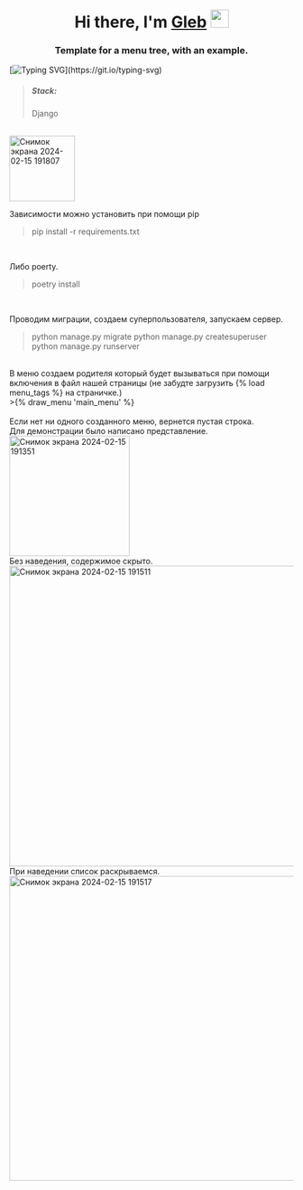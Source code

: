 <h1 align="center">Hi there, I'm <a href="https://gitlab.com/frutez/" target="_blank">Gleb</a>
<img src="https://github.com/blackcater/blackcater/raw/main/images/Hi.gif" height="32"/></h1>
<h3 align="center">Template for a menu tree, with an example.</h3>

[![Typing SVG](https://readme-typing-svg.herokuapp.com?color=%2336BCF7&lines=\(\(\(\(\(:++^_^++:\)\)\)\)\))](https://git.io/typing-svg)

><h5> Stack:</h5>Django
<br>

<img width="116" alt="Снимок экрана 2024-02-15 191807" src="https://github.com/NovaCript/UpTrader/assets/114811823/da464410-c06f-49c8-beae-9608d5a64a36">


Зависимости можно установить при помощи pip
 >pip install -r requirements.txt
<br>

Либо poerty.
  >poetry install
<br>

Проводим миграции, создаем суперпользователя, запускаем сервер.
>python manage.py migrate
>python manage.py createsuperuser
>python manage.py runserver
<br>
В меню создаем родителя который будет вызываться при помощи включения в файл нашей страницы (не забудте загрузить {% load menu_tags %} на страничке.)<br>
  >{% draw_menu 'main_menu' %}
<br>
<br>
Если нет ни одного созданного меню, вернется пустая строка.
<br>
Для демонстрации было написано представление. <br>
<img width="213" alt="Снимок экрана 2024-02-15 191351" src="https://github.com/NovaCript/UpTrader/assets/114811823/3daba4d9-edfc-4a4f-a970-a3e4ac56f061">
<br>
Без наведения, содержимое скрыто.<br>
<img width="532" alt="Снимок экрана 2024-02-15 191511" src="https://github.com/NovaCript/UpTrader/assets/114811823/51faa4b2-0ca6-49d2-9c51-2b6056877a01">
<br>
При наведении список раскрываемся.<br>
<img width="539" alt="Снимок экрана 2024-02-15 191517" src="https://github.com/NovaCript/UpTrader/assets/114811823/a44192e2-1bd5-4d6c-bbbc-2f26ef745ab3">
<br>
